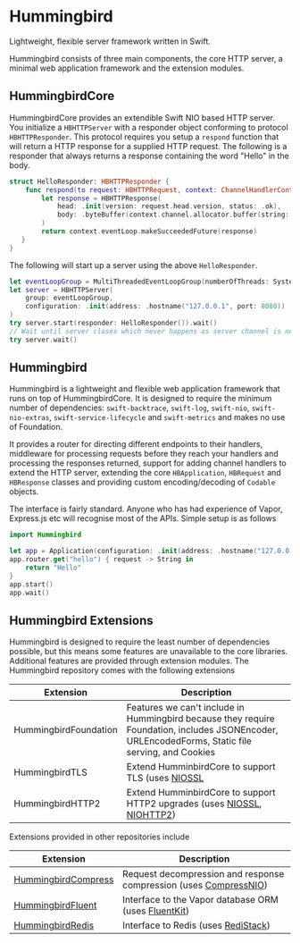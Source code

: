 # Hummingbird

Lightweight, flexible server framework written in Swift.

Hummingbird consists of three main components, the core HTTP server, a minimal web application framework and the extension modules.

## HummingbirdCore

HummingbirdCore provides an extendible Swift NIO based HTTP server. You initialize a `HBHTTPServer` with a responder object conforming to protocol `HBHTTPResponder`. This protocol requires you setup a `respond` function that will return a HTTP response for a supplied HTTP request. The following is a responder that always returns a response containing the word "Hello" in the body. 

```swift
struct HelloResponder: HBHTTPResponder {
    func respond(to request: HBHTTPRequest, context: ChannelHandlerContext) -> EventLoopFuture<HBHTTPResponse> {
        let response = HBHTTPResponse(
            head: .init(version: request.head.version, status: .ok),
            body: .byteBuffer(context.channel.allocator.buffer(string: "Hello"))
        )
        return context.eventLoop.makeSucceededFuture(response)
   }
}    
```

The following will start up a server using the above `HelloResponder`.

```swift
let eventLoopGroup = MultiThreadedEventLoopGroup(numberOfThreads: System.coreCount)
let server = HBHTTPServer(
    group: eventLoopGroup, 
    configuration: .init(address: .hostname("127.0.0.1", port: 8080))
)
try server.start(responder: HelloResponder()).wait()
// Wait until server closes which never happens as server channel is never closed
try server.wait()
```

## Hummingbird

Hummingbird is a lightweight and flexible web application framework that runs on top of HummingbirdCore. It is designed to require the minimum number of dependencies: `swift-backtrace`, `swift-log`, `swift-nio`, `swift-nio-extras`, `swift-service-lifecycle` and `swift-metrics` and makes no use of Foundation.

It provides a router for directing different endpoints to their handlers, middleware for processing requests before they reach your handlers and processing the responses returned, support for adding channel handlers to extend the HTTP server, extending the core `HBApplication`, `HBRequest` and `HBResponse` classes and providing custom encoding/decoding of `Codable` objects.

The interface is fairly standard. Anyone who has had experience of Vapor, Express.js etc will recognise most of the APIs. Simple setup is as follows

```swift
import Hummingbird

let app = Application(configuration: .init(address: .hostname("127.0.0.1", port: 8080)))
app.router.get("hello") { request -> String in
    return "Hello"
}
app.start()
app.wait()
```

## Hummingbird Extensions

Hummingbird is designed to require the least number of dependencies possible, but this means some features are unavailable to the core libraries. Additional features are provided through extension modules. The Hummingbird repository comes with the following extensions

| Extension | Description |
|-----------|-------------|
| HummingbirdFoundation | Features we can't include in Hummingbird because they require Foundation, includes JSONEncoder, URLEncodedForms, Static file serving, and Cookies |
| HummingbirdTLS | Extend HumminbirdCore to support TLS (uses [NIOSSL](https://github.com/apple/swift-nio-ssl) |
| HummingbirdHTTP2 | Extend HumminbirdCore to support HTTP2 upgrades (uses [NIOSSL](https://github.com/apple/swift-nio-ssl), [NIOHTTP2](https://github.com/apple/swift-nio-http2)) |

Extensions provided in other repositories include

| Extension | Description |
|-----------|-------------|
| [HummingbirdCompress](https://github.com/hummingbird-project/hummingbird-compression) | Request decompression and response compression (uses [CompressNIO](https://github.com/adam-fowler/compress-nio))
| [HummingbirdFluent](https://github.com/hummingbird-project/hummingbird-fluent) | Interface to the Vapor database ORM (uses [FluentKit](https://github.com/vapor/fluent))
| [HummingbirdRedis](https://github.com/hummingbird-project/hummingbird-redis) | Interface to Redis (uses [RediStack](https://gitlab.com/mordil/RediStack.git))
